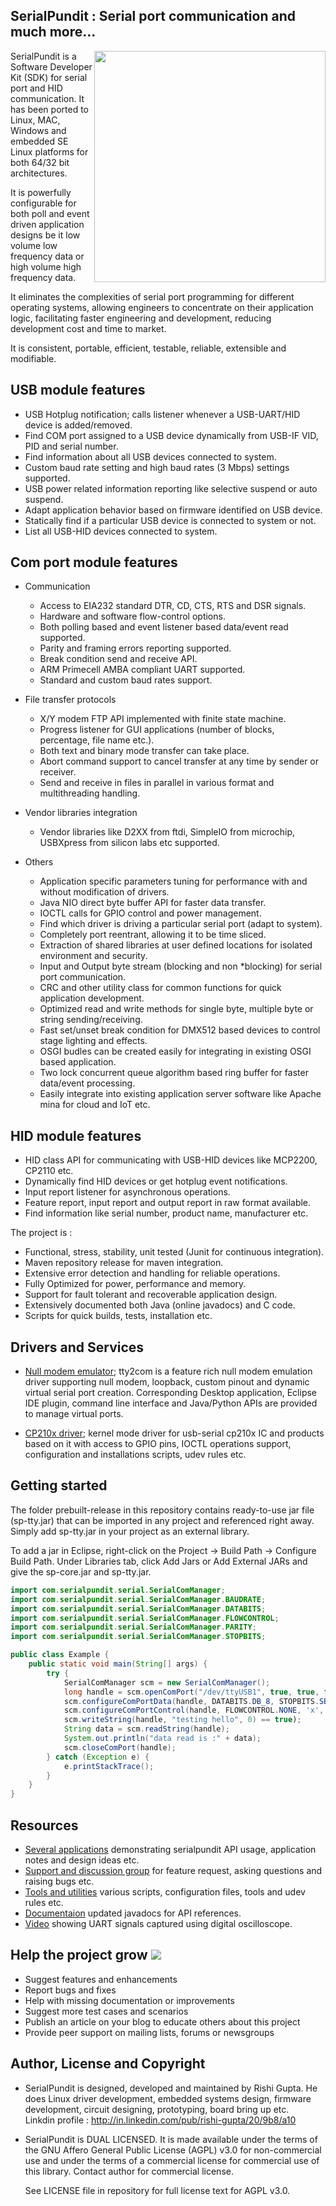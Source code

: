 SerialPundit : Serial port communication and much more...
-----------------------------------

<image align="right" width="370" heigth="247" src="https://github.com/RishiGupta12/SerialPundit/blob/master/images/sp.jpg">

SerialPundit is a Software Developer Kit (SDK) for serial port and HID communication. It has been ported to Linux, MAC, Windows and embedded SE Linux platforms for both 64/32 bit architectures.

It is powerfully configurable for both poll and event driven application designs be it low volume low frequency data or high volume high frequency data.

It eliminates the complexities of serial port programming for different operating systems, allowing engineers to concentrate on their application logic, facilitating faster engineering and development, reducing development cost and time to market.

It is consistent, portable, efficient, testable, reliable, extensible and modifiable.

## USB module features
- USB Hotplug notification; calls listener whenever a USB-UART/HID device is added/removed.
- Find COM port assigned to a USB device dynamically from USB-IF VID, PID and serial number.
- Find information about all USB devices connected to system.
- Custom baud rate setting and high baud rates (3 Mbps) settings supported.
- USB power related information reporting like selective suspend or auto suspend.
- Adapt application behavior based on firmware identified on USB device.
- Statically find if a particular USB device is connected to system or not.
- List all USB-HID devices connected to system.

## Com port module features
* Communication
  * Access to EIA232 standard DTR, CD, CTS, RTS and DSR signals.
  * Hardware and software flow-control options.
  * Both polling based and event listener based data/event read supported.
  * Parity and framing errors reporting supported.
  * Break condition send and receive API.
  * ARM Primecell AMBA compliant UART supported.
  * Standard and custom baud rates support.

* File transfer protocols
  * X/Y modem FTP API implemented with finite state machine.
  * Progress listener for GUI applications (number of blocks, percentage, file name etc.).
  * Both text and binary mode transfer can take place.
  * Abort command support to cancel transfer at any time by sender or receiver.
  * Send and receive in files in parallel in various format and multithreading handling.

* Vendor libraries integration
  * Vendor libraries like D2XX from ftdi, SimpleIO from microchip, USBXpress from silicon labs etc supported.

* Others
  * Application specific parameters tuning for performance with and without modification of drivers.
  * Java NIO direct byte buffer API for faster data transfer.
  * IOCTL calls for GPIO control and power management.
  * Find which driver is driving a particular serial port (adapt to system).
  * Completely port reentrant, allowing it to be time sliced.
  * Extraction of shared libraries at user defined locations for isolated environment and security.
  * Input and Output byte stream (blocking and non  *blocking) for serial port communication.
  * CRC and other utility class for common functions for quick application development.
  * Optimized read and write methods for single byte, multiple byte or string sending/receiving.
  * Fast set/unset break condition for DMX512 based devices to control stage lighting and effects.
  * OSGI budles can be created easily for integrating in existing OSGI based application.
  * Two lock concurrent queue algorithm based ring buffer for faster data/event processing.
  * Easily integrate into existing application server software like Apache mina for cloud and IoT etc.

## HID module features
- HID class API for communicating with USB-HID devices like MCP2200, CP2110 etc.
- Dynamically find HID devices or get hotplug event notifications.
- Input report listener for asynchronous operations.
- Feature report, input report and output report in raw format available.
- Find information like serial number, product name, manufacturer etc.

The project is :   

- Functional, stress, stability, unit tested (Junit for continuous integration).
- Maven repository release for maven integration.
- Extensive error detection and handling for reliable operations.
- Fully Optimized for power, performance and memory.
- Support for fault tolerant and recoverable application design.
- Extensively documented both Java (online javadocs) and C code.
- Scripts for quick builds, tests, installation etc. 

## Drivers and Services

- [Null modem emulator](drivers/tty2com); tty2com is a feature rich null modem emulation driver supporting null modem, loopback, custom pinout and dynamic virtual serial port creation. Corresponding Desktop application, Eclipse IDE plugin, command line interface and Java/Python APIs are provided to manage virtual ports.

- [CP210x driver](drivers/cp210x-silicon-labs); kernel mode driver for usb-serial cp210x IC and products based on it with access to GPIO pins, IOCTL operations support, configuration and installations scripts, udev rules etc.

## Getting started

The folder prebuilt-release in this repository contains ready-to-use jar file (sp-tty.jar) that can be imported in any project and referenced right away. Simply add sp-tty.jar in your project as an external library. 

To add a jar in Eclipse, right-click on the Project &#8594; Build Path &#8594; Configure Build Path. Under Libraries tab, click Add Jars or Add External JARs and give the sp-core.jar and sp-tty.jar.

```java
import com.serialpundit.serial.SerialComManager;
import com.serialpundit.serial.SerialComManager.BAUDRATE;
import com.serialpundit.serial.SerialComManager.DATABITS;
import com.serialpundit.serial.SerialComManager.FLOWCONTROL;
import com.serialpundit.serial.SerialComManager.PARITY;
import com.serialpundit.serial.SerialComManager.STOPBITS;

public class Example {
	public static void main(String[] args) {
		try {
			SerialComManager scm = new SerialComManager();
			long handle = scm.openComPort("/dev/ttyUSB1", true, true, false);
			scm.configureComPortData(handle, DATABITS.DB_8, STOPBITS.SB_1, PARITY.P_NONE, BAUDRATE.B115200, 0);
			scm.configureComPortControl(handle, FLOWCONTROL.NONE, 'x', 'x', false, false);
			scm.writeString(handle, "testing hello", 0) == true);
			String data = scm.readString(handle);
			System.out.println("data read is :" + data);
			scm.closeComPort(handle);
		} catch (Exception e) {
			e.printStackTrace();
		}
	}
}
```

## Resources
- [Several applications](applications) demonstrating serialpundit API usage, application notes and design ideas etc.
- [Support and discussion group](https://groups.google.com/d/forum/serialpundit) for feature request, asking questions and raising bugs etc.
- [Tools and utilities](tools-and-utilities) various scripts, configuration files, tools and udev rules etc.
- [Documentaion](javadocs) updated javadocs for API references.
- [Video](https://www.youtube.com/watch?v=fYLQbelGunQ) showing UART signals captured using digital oscilloscope.

## Help the project grow [<img src="https://github.com/RishiGupta12/SerialPundit/blob/master/images/help.jpg">](https://www.paypal.me/RishiGupta12)

- Suggest features and enhancements
- Report bugs and fixes
- Help with missing documentation or improvements
- Suggest more test cases and scenarios
- Publish an article on your blog to educate others about this project
- Provide peer support on mailing lists, forums or newsgroups

## Author, License and Copyright
- SerialPundit is designed, developed and maintained by Rishi Gupta. He does Linux driver development, embedded systems design, firmware development, circuit designing, prototyping, board bring up etc.     
  Linkdin profile : http://in.linkedin.com/pub/rishi-gupta/20/9b8/a10    
  
- SerialPundit is DUAL LICENSED. It is made available under the terms of the GNU Affero General Public License (AGPL) v3.0 for non-commercial use and under the terms of a commercial license for commercial use of this library. Contact author for commercial license.

  See LICENSE file in repository for full license text for AGPL v3.0.
  
